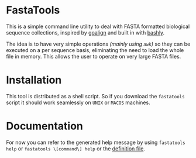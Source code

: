 # FastaTools

This is a simple command line utility to deal with FASTA formatted biological sequence collections, inspired by [goalign]() and built in with [bashly]().

The idea is to have very simple operations _(mainly using `awk`)_ so they can be executed on a per sequence basis, eliminating the need to load the whole file in memory. This allows the user to operate on very large FASTA files.

# Installation

This tool is distributed as a shell script. So if you download the `fastatools` script it should work seamlessly on `UNIX` or `MACOS` machines.

# Documentation

For now you can refer to the generated help message by using `fastatools help` or `fastatools \[command\] help` or the [definition file](./src/bashly.yml).
